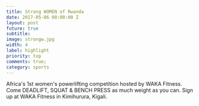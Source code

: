 ```yaml
---
title: Strong WOMEN of Rwanda
date: 2017-05-06 00:00:00 Z
layout: post
future: true
subtitle: 
image: strongw.jpg
width: 4
label: highlight
priority: top
comments: true;
category: sports
---
```


Africa's 1st women's powerlifting competition hosted by WAKA Fitness. Come DEADLIFT, SQUAT & BENCH PRESS as much weight as you can.
Sign up at WAKA Fitness in Kimihurura, Kigali.
